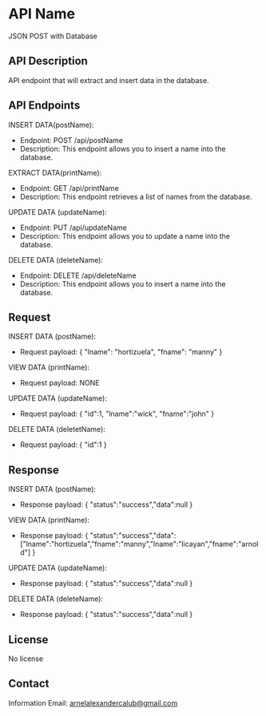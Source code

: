 # API Name
JSON POST with Database

## API Description 
API endpoint that will extract and insert data in the database.

 ## API Endpoints
INSERT DATA(postName):
- Endpoint: POST /api/postName
- Description: This endpoint allows you to insert a name into the database.

EXTRACT DATA(printName):
- Endpoint: GET /api/printName
- Description: This endpoint retrieves a list of names from the database.

UPDATE DATA (updateName): 
- Endpoint: PUT	 /api/updateName
- Description: This endpoint allows you to update a name into the database.

DELETE DATA (deleteName):
- Endpoint: DELETE	 /api/deleteName
- Description: This endpoint allows you to insert a name into the database.


## Request
INSERT DATA (postName):
- Request payload:
{
    "lname": "hortizuela",
    "fname": "manny"
}

VIEW DATA (printName):
- Request payload: NONE

UPDATE DATA (updateName):
- Request payload:
{
  "id":1,
  "lname":"wick",
   "fname":"john"
}


DELETE DATA (deletetName):
- Request payload:
{
  "id":1
}

## Response
INSERT DATA (postName):
- Response payload:
{
         "status":"success","data":null
}

VIEW DATA (printName):
- Response payload:
{
         "status":"success","data":["lname":"hortizuela","fname":"manny","lname":"licayan","fname":"arnold"]
}

UPDATE DATA (updateName):
- Response payload:
{
         "status":"success","data":null
}

DELETE DATA (deleteName):
- Response payload:
{
         "status":"success","data":null
}


## License
No license



## Contact
Information
Email: arnelalexandercalub@gmail.com
